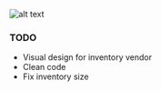 ![alt text](https://i.imgur.com/fXeN6BC.png)

### TODO

 - Visual design for inventory vendor
 - Clean code
 - Fix inventory size
